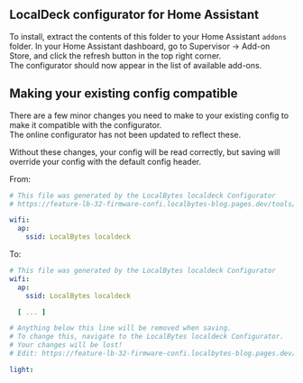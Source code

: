 ## LocalDeck configurator for Home Assistant

To install, extract the contents of this folder to your Home Assistant `addons` folder.
In your Home Assistant dashboard, go to Supervisor -> Add-on Store,
and click the refresh button in the top right corner.  
The configurator should now appear in the list of available add-ons.

## Making your existing config compatible

There are a few minor changes you need to make to your existing config to make it compatible with the configurator.  
The online configurator has not been updated to reflect these.

Without these changes, your config will be read correctly,
but saving will override your config with the default config header.

From:

```yaml
# This file was generated by the LocalBytes localdeck Configurator
# https://feature-lb-32-firmware-confi.localbytes-blog.pages.dev/tools/localdeck-configurator?config=[...]

wifi:
  ap:
    ssid: LocalBytes localdeck
```

To:

```yaml
# This file was generated by the LocalBytes localdeck Configurator
wifi:
  ap:
    ssid: LocalBytes localdeck

  [ ... ]

# Anything below this line will be removed when saving.
# To change this, navigate to the LocalBytes localdeck Configurator.
# Your changes will be lost!
# Edit: https://feature-lb-32-firmware-confi.localbytes-blog.pages.dev/tools/localdeck-configurator?config=[...]

light:
```
